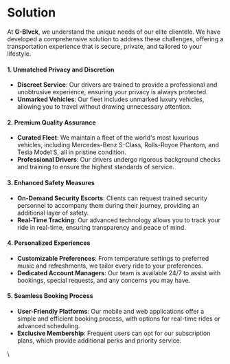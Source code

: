 # Solution

At **G-Blvck**, we understand the unique needs of our elite clientele. We have developed a comprehensive solution to address these challenges, offering a transportation experience that is secure, private, and tailored to your lifestyle.

#### **1. Unmatched Privacy and Discretion**

* **Discreet Service**: Our drivers are trained to provide a professional and unobtrusive experience, ensuring your privacy is always protected.
* **Unmarked Vehicles**: Our fleet includes unmarked luxury vehicles, allowing you to travel without drawing unnecessary attention.

#### **2. Premium Quality Assurance**

* **Curated Fleet**: We maintain a fleet of the world's most luxurious vehicles, including Mercedes-Benz S-Class, Rolls-Royce Phantom, and Tesla Model S, all in pristine condition.
* **Professional Drivers**: Our drivers undergo rigorous background checks and training to ensure the highest standards of service.

#### **3. Enhanced Safety Measures**

* **On-Demand Security Escorts**: Clients can request trained security personnel to accompany them during their journey, providing an additional layer of safety.
* **Real-Time Tracking**: Our advanced technology allows you to track your ride in real-time, ensuring transparency and peace of mind.

#### **4. Personalized Experiences**

* **Customizable Preferences**: From temperature settings to preferred music and refreshments, we tailor every ride to your preferences.
* **Dedicated Account Managers**: Our team is available 24/7 to assist with bookings, special requests, and any concerns you may have.

#### **5. Seamless Booking Process**

* **User-Friendly Platforms**: Our mobile and web applications offer a simple and efficient booking process, with options for real-time rides or advanced scheduling.
* **Exclusive Membership**: Frequent users can opt for our subscription plans, which provide additional perks and priority service.



\
